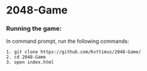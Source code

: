 # 2048-Game

### Running the game:
In command prompt, run the following commands:
```
1. git clone https://github.com/Kvttimus/2048-Game/
2. cd 2048-Game
3. open index.html
```
